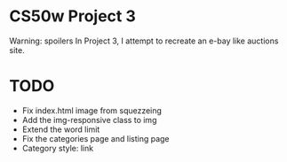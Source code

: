 # CS50w Project 3
Warning: spoilers 
In Project 3, I attempt to recreate an e-bay like auctions site.

# TODO
+ Fix index.html image from squezzeing
+ Add the img-responsive class to img
+ Extend the word limit
+ Fix the categories page and listing page
+ Category style: link
